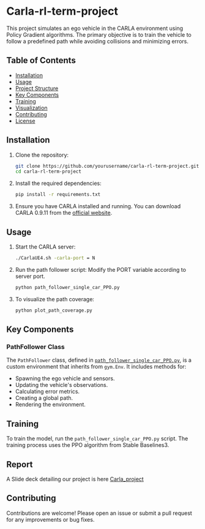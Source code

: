 # Carla-rl-term-project

This project simulates an ego vehicle in the CARLA environment using Policy Gradient algorithms. The primary objective is to train the vehicle to follow a predefined path while avoiding collisions and minimizing errors.

## Table of Contents

- [Installation](#installation)
- [Usage](#usage)
- [Project Structure](#project-structure)
- [Key Components](#key-components)
- [Training](#training)
- [Visualization](#visualization)
- [Contributing](#contributing)
- [License](#license)

## Installation

1. Clone the repository:

    ```sh
    git clone https://github.com/yourusername/carla-rl-term-project.git
    cd carla-rl-term-project
    ```

2. Install the required dependencies:

    ```sh
    pip install -r requirements.txt
    ```

3. Ensure you have CARLA installed and running. You can download CARLA 0.9.11 from the [official website](https://carla.org/).

## Usage

1. Start the CARLA server:

    ```sh
    ./CarlaUE4.sh -carla-port = N 
    ```

2. Run the path follower script:
   Modify the PORT variable according to server port.

    ```sh
    python path_follower_single_car_PPO.py
    ```

3. To visualize the path coverage:

    ```sh
    python plot_path_coverage.py
    ```

## Key Components

### PathFollower Class

The `PathFollower` class, defined in [`path_follower_single_car_PPO.py`](path_follower_single_car_PPO.py), is a custom environment that inherits from `gym.Env`. It includes methods for:

- Spawning the ego vehicle and sensors.
- Updating the vehicle's observations.
- Calculating error metrics.
- Creating a global path.
- Rendering the environment.

## Training

To train the model, run the `path_follower_single_car_PPO.py` script. The training process uses the PPO algorithm from Stable Baselines3.

## Report

A Slide deck detailing our project is here [Carla_project](https://docs.google.com/presentation/d/1MZAcfWyvwZUJmLB7GDXJsITIpzXlAZfGfI5yXd8f-pM/edit#slide=id.g31ae0f21128_0_140)

## Contributing

Contributions are welcome! Please open an issue or submit a pull request for any improvements or bug fixes.

